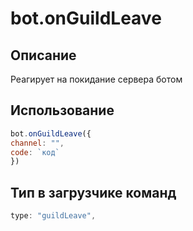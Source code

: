 # bot.onGuildLeave

## Описание 
Реагирует на покидание сервера ботом

## Использование
```javascript
bot.onGuildLeave({
channel: "",
code: `код`
})
```

## Тип в загрузчике команд
```javascript
type: "guildLeave",
```
